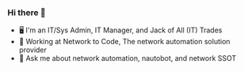 ### Hi there 👋
- 🖥️ I'm an IT/Sys Admin, IT Manager, and Jack of All (IT) Trades
- 🏢 Working at Network to Code, The network automation solution provider
- 💬 Ask me about network automation, nautobot, and network SSOT
<!--
**LoneStar-Swish/LoneStar-Swish** is a ✨ _special_ ✨ repository because its `README.md` (this file) appears on your GitHub profile.

Here are some ideas to get you started:

- 🔭 I’m currently working on ...
- 🌱 I’m currently learning ...
- 👯 I’m looking to collaborate on ...
- 🤔 I’m looking for help with ...
- 💬 Ask me about ...
- 📫 How to reach me: ...
- 😄 Pronouns: ...
- ⚡ Fun fact: ...
-->
